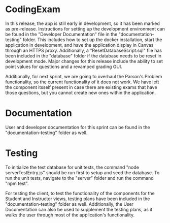 # CodingExam
In this release, the app is still early in development, so it has been marked as pre-release. Instructions for setting up the development environment can be found in the "Developer Documentation" file in the "documentation-testing" folder. This includes how to set up the docker installation, start the application in development, and have the application display in Canvas through an HTTPS proxy. Additionally, a "ResetDatabaseScript.sql" file has been included in the "database" folder if the database needs to be reset in development mode. Major changes for this release include the ability to set point values for questions and a revamped grading GUI.

Additionally, for next sprint, we are going to overhaul the Parson's Problem functionality, so the current functionality of it does not work. We have left the component itsself present in case there are existing exams that have those questions, but you cannot create new ones within the application.

# Documentation
User and developer documentation for this sprint can be found in the "documentation-testing" folder as well.

# Testing
To initialize the test database for unit tests, the command "node serverTestEntry.js" should be run first to setup and seed the database. To run the unit tests, navigate to the "server" folder and run the command "npm test".

For testing the client, to test the functionality of the components for the Student and Instructor views, testing plans have been included in the "documentation-testing" folder as well. Additionally, the User Documentation can also be used to supplement the testing plans, as it walks the user through most of the application's functionality.
